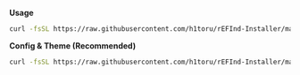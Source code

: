 **Usage**
```bash
curl -fsSL https://raw.githubusercontent.com/h1toru/rEFInd-Installer/master/refind-install.sh | bash
```

**Config & Theme (Recommended)**
```bash
curl -fsSL https://raw.githubusercontent.com/h1toru/rEFInd-Installer/master/install.sh | bash
```
